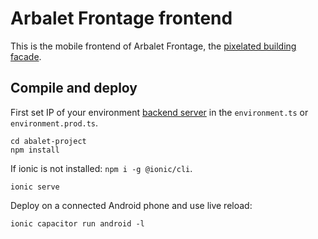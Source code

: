 # Arbalet Frontage frontend

This is the mobile frontend of Arbalet Frontage, the [pixelated building facade](https://vimeo.com/arbalet/frontage).

## Compile and deploy

First set IP of your environment [backend server](https://github.com/arbalet-project/frontage/tree/master/install) in the `environment.ts` or `environment.prod.ts`.

```
cd abalet-project
npm install
```

If ionic is not installed: `npm i -g @ionic/cli`.
```
ionic serve
```

Deploy on a connected Android phone and use live reload:
```
ionic capacitor run android -l
```

